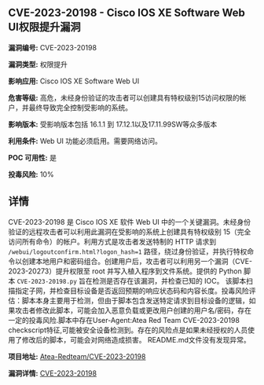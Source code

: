 ## CVE-2023-20198 - Cisco IOS XE Software Web UI权限提升漏洞

**漏洞编号:** CVE-2023-20198

**漏洞类型:** 权限提升

**影响应用:** Cisco IOS XE Software Web UI

**危害等级:** 高危，未经身份验证的攻击者可以创建具有特权级别15访问权限的帐户，并最终导致完全控制受影响的系统。

**影响版本:** 受影响版本包括 16.1.1 到 17.12.1以及17.11.99SW等众多版本

**利用条件:** Web UI 功能必须启用。需要网络访问。

**POC 可用性:** 是

**投毒风险:** 10%

## 详情

CVE-2023-20198 是 Cisco IOS XE 软件 Web UI 中的一个关键漏洞。未经身份验证的远程攻击者可以利用此漏洞在受影响的系统上创建具有特权级别 15（完全访问所有命令）的帐户。利用方式是攻击者发送特制的 HTTP 请求到 `/webui/logoutconfirm.html?logon_hash=1` 路径，绕过身份验证，并执行特权命令以创建本地用户和密码组合。创建用户后，攻击者可以利用另一个漏洞（CVE-2023-20273）提升权限至 root 并写入植入程序到文件系统。提供的 Python 脚本 `CVE-2023-20198.py` 旨在检测是否存在该漏洞，并检查已知的 IOC。  该脚本扫描指定子网，并检查目标设备是否返回预期的响应状态码和内容长度。投毒风险评估：脚本本身主要用于检测，但由于脚本包含发送特定请求到目标设备的逻辑，如果攻击者修改此脚本，可能会加入恶意负载或更改用户创建的用户名/密码，存在一定的投毒风险.脚本中存在User-Agent:Atea Red Team CVE-2023-20198 checkscript特征,可能被安全设备检测到。存在的风险点是如果未经授权的人员使用了修改后的脚本，可能会对网络造成损害。 README.md文件没有发现异常。

**项目地址:** [Atea-Redteam/CVE-2023-20198](https://github.com/Atea-Redteam/CVE-2023-20198)

**漏洞详情:** [CVE-2023-20198](https://nvd.nist.gov/vuln/detail/CVE-2023-20198)